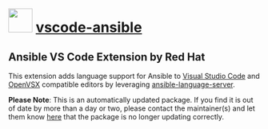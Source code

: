 # <img src="https://cdn.jsdelivr.net/gh/mkevenaar/chocolatey-packages@436d3ec48c11e068a351c98590a9b3a54076829f/icons/vscode-ansible.png" width="48" height="48"/> [vscode-ansible](https://community.chocolatey.org/packages/vscode-ansible)

## Ansible VS Code Extension by Red Hat

This extension adds language support for Ansible to
[Visual Studio Code](https://marketplace.visualstudio.com/items?itemName=redhat.ansible)
and [OpenVSX](https://open-vsx.org/extension/redhat/ansible) compatible editors
by leveraging
[ansible-language-server](https://github.com/ansible/ansible-language-server).


**Please Note**: This is an automatically updated package. If you find it is
out of date by more than a day or two, please contact the maintainer(s) and
let them know [here](https://github.com/mkevenaar/chocolatey-packages/issues) that the package is no longer updating correctly.
